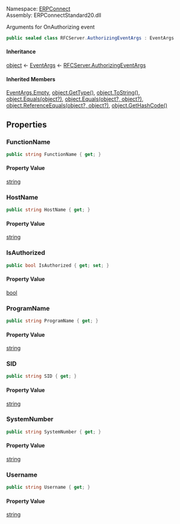 Namespace: [ERPConnect](../)\
Assembly: ERPConnectStandard20.dll

Arguments for OnAuthorizing event

```csharp
public sealed class RFCServer.AuthorizingEventArgs : EventArgs

```

#### Inheritance

[object](https://learn.microsoft.com/dotnet/api/system.object) ← [EventArgs](https://learn.microsoft.com/dotnet/api/system.eventargs) ← [RFCServer.AuthorizingEventArgs](./)

#### Inherited Members

[EventArgs.Empty](https://learn.microsoft.com/dotnet/api/system.eventargs.empty), [object.GetType()](https://learn.microsoft.com/dotnet/api/system.object.gettype), [object.ToString()](https://learn.microsoft.com/dotnet/api/system.object.tostring), [object.Equals(object?)](<https://learn.microsoft.com/dotnet/api/system.object.equals#system-object-equals(system-object)>), [object.Equals(object?, object?)](<https://learn.microsoft.com/dotnet/api/system.object.equals#system-object-equals(system-object-system-object)>), [object.ReferenceEquals(object?, object?)](https://learn.microsoft.com/dotnet/api/system.object.referenceequals), [object.GetHashCode()](https://learn.microsoft.com/dotnet/api/system.object.gethashcode)

## Properties

### FunctionName

```csharp
public string FunctionName { get; }

```

#### Property Value

[string](https://learn.microsoft.com/dotnet/api/system.string)

### HostName

```csharp
public string HostName { get; }

```

#### Property Value

[string](https://learn.microsoft.com/dotnet/api/system.string)

### IsAuthorized

```csharp
public bool IsAuthorized { get; set; }

```

#### Property Value

[bool](https://learn.microsoft.com/dotnet/api/system.boolean)

### ProgramName

```csharp
public string ProgramName { get; }

```

#### Property Value

[string](https://learn.microsoft.com/dotnet/api/system.string)

### SID

```csharp
public string SID { get; }

```

#### Property Value

[string](https://learn.microsoft.com/dotnet/api/system.string)

### SystemNumber

```csharp
public string SystemNumber { get; }

```

#### Property Value

[string](https://learn.microsoft.com/dotnet/api/system.string)

### Username

```csharp
public string Username { get; }

```

#### Property Value

[string](https://learn.microsoft.com/dotnet/api/system.string)
